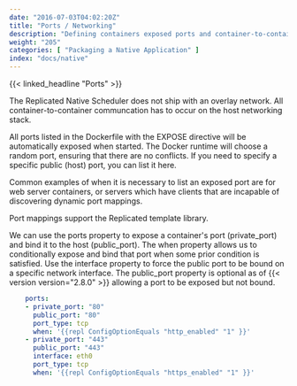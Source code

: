 ```yaml
---
date: "2016-07-03T04:02:20Z"
title: "Ports / Networking"
description: "Defining containers exposed ports and container-to-container communication"
weight: "205"
categories: [ "Packaging a Native Application" ]
index: "docs/native"
---
```


{{< linked_headline "Ports" >}}

The Replicated Native Scheduler does not ship with an overlay network. All container-to-container communcation has to occur on the host networking stack.

All ports listed in the Dockerfile with the EXPOSE directive will be automatically exposed when started. The Docker runtime will choose a random port, ensuring that there are no conflicts. If you need to specify a specific public (host) port, you can list it here.

Common examples of when it is necessary to list an exposed port are for web server containers, or servers which have clients that are incapable of discovering dynamic port mappings.

Port mappings support the Replicated template library.

We can use the ports property to expose a container's port (private_port) and bind it to the host (public_port). The when property allows us to conditionally expose and bind that port when some prior condition is satisfied. Use the interface property to force the public port to be bound on a specific network interface. The public_port property is optional as of {{< version version="2.8.0" >}} allowing a port to be exposed but not bound.

```yaml
    ports:
    - private_port: "80"
      public_port: "80"
      port_type: tcp
      when: '{{repl ConfigOptionEquals "http_enabled" "1" }}'
    - private_port: "443"
      public_port: "443"
      interface: eth0
      port_type: tcp
      when: '{{repl ConfigOptionEquals "https_enabled" "1" }}'
```

